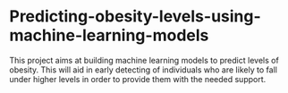 # Predicting-obesity-levels-using-machine-learning-models
This project aims at building machine learning models to predict levels of obesity. This will aid in early detecting of individuals who are likely to fall under higher levels in order to provide them with the needed support.
